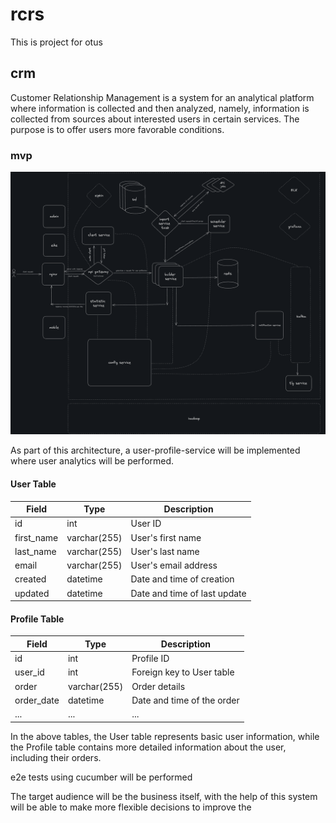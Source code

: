 # rcrs
This is project for otus

## crm
Customer Relationship Management is a system for an analytical platform where information is collected and then analyzed, namely, information is collected from sources about interested users in certain services. The purpose is to offer users more favorable conditions.

### mvp 
![crm-mvp.png](docs%2Fimgs%2Fcrm-mvp.png)

As part of this architecture, a user-profile-service will be implemented where user analytics will be performed.

#### User Table
| Field      | Type         | Description                |
|------------|--------------|----------------------------|
| id         | int          | User ID                    |
| first_name | varchar(255) | User's first name          |
| last_name  | varchar(255) | User's last name           |
| email      | varchar(255) | User's email address       |
| created    | datetime     | Date and time of creation  |
| updated    | datetime     | Date and time of last update |

#### Profile Table
| Field      | Type         | Description                |
|------------|--------------|----------------------------|
| id         | int          | Profile ID                 |
| user_id    | int          | Foreign key to User table  |
| order      | varchar(255) | Order details              |
| order_date | datetime     | Date and time of the order |
| ...        | ...          | ...                        |

In the above tables, the User table represents basic user information, while the Profile table contains more detailed information about the user, including their orders.

e2e tests using cucumber will be performed

The target audience will be the business itself, with the help of this system will be able to make more flexible decisions to improve the